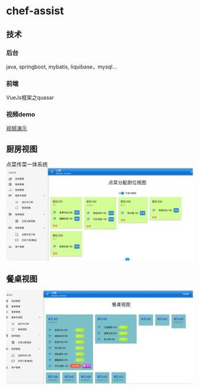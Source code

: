 # chef-assist

## 技术
### 后台
java, springboot, mybatis, liquibase，mysql...
### 前端
VueJs框架之quasar

### 视频demo
 [视频演示](https://v.youku.com/v_show/id_XNDIxMTQ3NTAwMA==.html?spm=a2h3j.8428770.3416059.1 "视频演示")

## 厨房视图
点菜传菜一体系统
![厨房视图](./chufang.png)

## 餐桌视图
![餐桌视图](./canzhuo.png)
